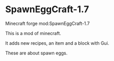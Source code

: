 # SpawnEggCraft-1.7
Minecraft forge mod:SpawnEggCraft-1.7

 
This is a mod of minecraft.

It adds new recipes, an item and a block with Gui.

These are about spawn eggs.
